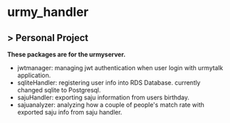 # urmy_handler
## > Personal Project

**These packages are for the urmyserver.**

- jwtmanager: managing jwt authentication when user login with urmytalk application.
- sqliteHandler: registering user info into RDS Database. currently changed sqlite to Postgresql.
- sajuHandler: exporting saju information from users birthday.
- sajuanalyzer: analyzing how a couple of people's match rate with exported saju info from saju handler.

